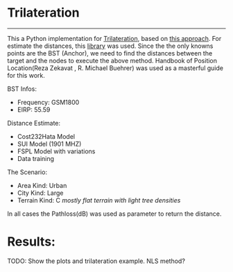 # Trilateration
___

This a Python implementation for [Trilateration](https://en.wikipedia.org/wiki/Trilateration), based on [this approach](https://gis.stackexchange.com/questions/66/trilateration-using-3-latitude-longitude-points-and-3-distances/415#415). For estimate the distances, this [library](https://github.com/timotrob/pyRadioLoc) was used. Since the the only knowns points are the BST (Anchor), we need to find the distances between the target and the nodes to execute the above method. Handbook of Position Location(Reza Zekavat , R. Michael Buehrer) was used as a masterful guide for this work.

BST Infos:
- Frequency: GSM1800
- EIRP: 55.59

Distance Estimate:
- Cost232Hata Model
- SUI Model (1901 MHZ)
- FSPL Model with variations
- Data training 

The Scenario:
- Area Kind: Urban
- City Kind: Large
- Terrain Kind: C  *mostly flat terrain with light tree densities*


In all cases the Pathloss(dB) was used as parameter to return the distance.

# Results:
TODO: Show the plots and trilateration example. NLS method?